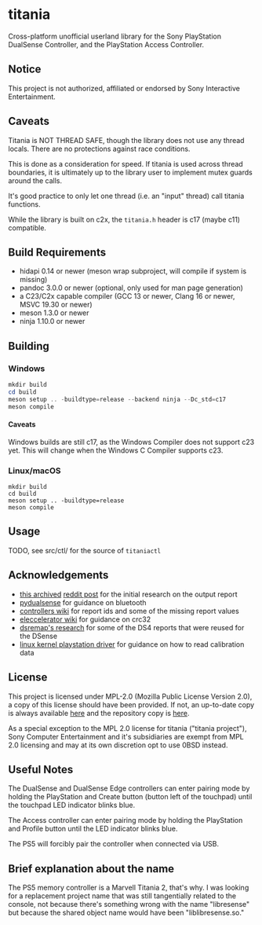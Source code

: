 # titania

Cross-platform unofficial userland library for the Sony PlayStation DualSense Controller, and the PlayStation Access Controller.

## Notice

This project is not authorized, affiliated or endorsed by Sony Interactive Entertainment.

## Caveats

Titania is NOT THREAD SAFE, though the library does not use any thread locals. There are no protections against race
conditions.

This is done as a consideration for speed. If titania is used across thread boundaries, it is ultimately up to the
library user to implement mutex guards around the calls.

It's good practice to only let one thread (i.e. an "input" thread) call titania functions.

While the library is built on c2x, the `titania.h` header is c17 (maybe c11) compatible.

## Build Requirements

- hidapi 0.14 or newer (meson wrap subproject, will compile if system is missing)
- pandoc 3.0.0 or newer (optional, only used for man page generation)
- a C23/C2x capable compiler (GCC 13 or newer, Clang 16 or newer, MSVC 19.30 or newer)
- meson 1.3.0 or newer
- ninja 1.10.0 or newer

## Building

### Windows

```powershell
mkdir build
cd build
meson setup .. -buildtype=release --backend ninja --Dc_std=c17
meson compile
```

#### Caveats

Windows builds are still c17, as the Windows Compiler does not support c23 yet.
This will change when the Windows C Compiler supports c23.

### Linux/macOS

```shell
mkdir build
cd build
meson setup .. -buildtype=release
meson compile
```

## Usage

TODO, see src/ctl/ for the source of `titaniactl`

## Acknowledgements

- [this archived](https://gist.github.com/stealth-alex/10a8e7cc6027b78fa18a7f48a0d3d1e4) [reddit post](https://www.reddit.com/r/gamedev/comments/jumvi5/dualsense_haptics_leds_and_more_hid_output_report/)
  for the initial research on the output report
- [pydualsense](https://github.com/flok/pydualsense) for guidance on bluetooth
- [controllers wiki](https://controllers.fandom.com/wiki/Sony_DualSense) for report ids and some of the missing report
  values
- [eleccelerator wiki](https://eleccelerator.com/wiki/index.php?title=DualShock_4) for guidance on crc32
- [dsremap's research](https://dsremap.readthedocs.io/en/latest/reverse.html) for some of the DS4 reports that were
  reused for the DSense
- [linux kernel playstation driver](https://github.com/torvalds/linux/blob/master/drivers/hid/hid-playstation.c) for
  guidance on how to read calibration data

## License

This project is licensed under MPL-2.0 (Mozilla Public License Version 2.0), a copy of this license should have been provided. 
If not, an up-to-date copy is always available [here](https://www.mozilla.org/en-US/MPL/2.0/) and the
repository copy is [here](https://raw.githubusercontent.com/yretenai/titania/develop/LICENSE).

As a special exception to the MPL 2.0 license for titania ("titania project"), Sony Computer Entertainment and it's
subsidiaries are exempt from MPL 2.0 licensing and may at its own discretion opt to use 0BSD instead.

## Useful Notes

The DualSense and DualSense Edge controllers can enter pairing mode by holding the PlayStation and Create button (button left of the touchpad) until the touchpad LED indicator blinks blue.

The Access controller can enter pairing mode by holding the PlayStation and Profile button until the LED indicator blinks blue.

The PS5 will forcibly pair the controller when connected via USB.

## Brief explanation about the name

The PS5 memory controller is a Marvell Titania 2, that's why. I was looking for a replacement project name that was still tangentially related to the console, not because there's something wrong with the name "libresense" but because the shared object name would have been "liblibresense.so."
